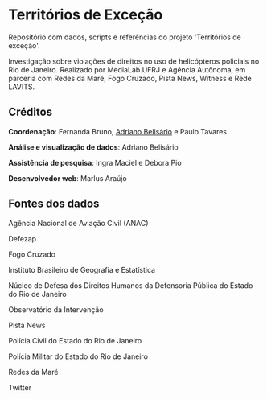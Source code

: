 # Territórios de Exceção

Repositório com dados, scripts e referências do projeto 'Territórios de exceção'.

Investigação sobre violações de direitos no uso de helicópteros policiais no Rio de Janeiro. Realizado por MediaLab.UFRJ e Agência Autônoma, em parceria com Redes da Maré, Fogo Cruzado, Pista News, Witness e Rede LAVITS.

## Créditos

**Coordenação**: Fernanda Bruno, [Adriano Belisário](https://github.com/belisards) e Paulo Tavares

**Análise e visualização de dados**: Adriano Belisário

**Assistência de pesquisa**: Ingra Maciel e Debora Pio 

**Desenvolvedor web**: Marlus Araújo

## Fontes dos dados

Agência Nacional de Aviação Civil (ANAC)

Defezap

Fogo Cruzado

Instituto Brasileiro de Geografia e Estatística

Núcleo de Defesa dos Direitos Humanos da Defensoria Pública do Estado do Rio de Janeiro

Observatório da Intervenção

Pista News

Polícia Civil do Estado do Rio de Janeiro

Polícia Militar do Estado do Rio de Janeiro

Redes da Maré

Twitter

